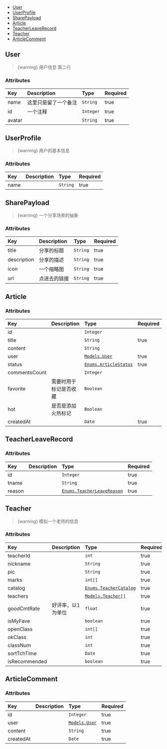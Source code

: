   - [User](#User)
  - [UserProfile](#UserProfile)
  - [SharePayload](#SharePayload)
  - [Article](#Article)
  - [TeacherLeaveRecord](#TeacherLeaveRecord)
  - [Teacher](#Teacher)
  - [ArticleComment](#ArticleComment)

<a name="User"></a>
## User

> {warning} 用户信息
第二行

### Attributes
|Key|Description|Type|Required|
|:-|:-|:-|:-|
|name |这里只是留了一个备注|`String`|true|
|id |一个注释|`Integer`|true|
|avatar | |`String`|true|

<a name="UserProfile"></a>
## UserProfile

> {warning} 用户的基本信息

### Attributes
|Key|Description|Type|Required|
|:-|:-|:-|:-|
|name | |`String`|true|

<a name="SharePayload"></a>
## SharePayload

> {warning} 一个分享场景的抽象

### Attributes
|Key|Description|Type|Required|
|:-|:-|:-|:-|
|title |分享的标题|`String`|true|
|description |分享的描述|`String`|true|
|icon |一个缩略图|`String`|true|
|url |点进去的链接|`String`|true|

<a name="Article"></a>
## Article
### Attributes
|Key|Description|Type|Required|
|:-|:-|:-|:-|
|id | |`Integer`| |
|title | |`String`|true|
|content | |`String`| |
|user | |[`Models.User`](/docs/{{version}}/generated/models#User)|true|
|status | |[`Enums.ArticleStatus`](/docs/{{version}}/generated/enums#ArticleStatus)|true|
|commentsCount | |`Integer`| |
|favorite |需要时用于标记是否收藏|`Boolean`| |
|hot |是否是添加火热标记|`Boolean`| |
|createdAt | |`Date`|true|

<a name="TeacherLeaveRecord"></a>
## TeacherLeaveRecord
### Attributes
|Key|Description|Type|Required|
|:-|:-|:-|:-|
|id | |`Integer`|true|
|tname | |`String`|true|
|reason | |[`Enums.TeacherLeaveReason`](/docs/{{version}}/generated/enums#TeacherLeaveReason)|true|

<a name="Teacher"></a>
## Teacher

> {warning} 模拟一个老师的信息

### Attributes
|Key|Description|Type|Required|
|:-|:-|:-|:-|
|teacherId | |`int`|true|
|nickname | |`String`|true|
|pic | |`String`|true|
|marks | |`int[]`|true|
|catalog | |[`Enums.TeacherCatalog`](/docs/{{version}}/generated/enums#TeacherCatalog)|true|
|teachers | |[`Models.Teacher[]`](/docs/{{version}}/generated/models#Teacher)|true|
|goodCmtRate |好评率，以1为单位|`float`|true|
|isMyFave | |`boolean`|true|
|openClass | |`int[]`|true|
|okClass | |`int`|true|
|classNum | |`int`|true|
|sortTchTime | |`Date`|true|
|isRecommended | |`boolean`|true|

<a name="ArticleComment"></a>
## ArticleComment
### Attributes
|Key|Description|Type|Required|
|:-|:-|:-|:-|
|id | |`Integer`|true|
|user | |[`Models.User`](/docs/{{version}}/generated/models#User)|true|
|content | |`String`|true|
|createdAt | |`Date`|true|

